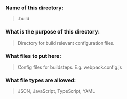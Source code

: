  ### Name of this directory: 
> .build

### What is the purpose of this directory:
> Directory for build relevant configuration files.

### What files to put here:
> Config files for buildsteps. E.g. webpack.config.js

### What file types are allowed:
> JSON, JavaScript, TypeScript, YAML